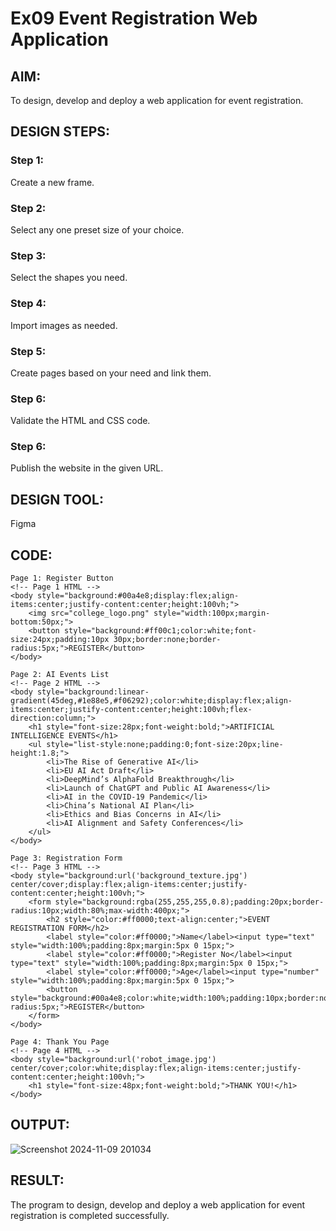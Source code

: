 # Ex09 Event Registration Web Application


## AIM:
To design, develop and deploy a web application for event registration.

## DESIGN STEPS:

### Step 1:
Create a new frame.

### Step 2:
Select any one preset size of your choice.

### Step 3:
Select the shapes you need.

### Step 4:
Import images as needed.

### Step 5:
Create pages based on your need and link them.

### Step 6:

Validate the HTML and CSS code.

### Step 6:

Publish the website in the given URL.

## DESIGN TOOL:
Figma

## CODE:
```
Page 1: Register Button
<!-- Page 1 HTML -->
<body style="background:#00a4e8;display:flex;align-items:center;justify-content:center;height:100vh;">
    <img src="college_logo.png" style="width:100px;margin-bottom:50px;">
    <button style="background:#ff00c1;color:white;font-size:24px;padding:10px 30px;border:none;border-radius:5px;">REGISTER</button>
</body>

Page 2: AI Events List
<!-- Page 2 HTML -->
<body style="background:linear-gradient(45deg,#1e88e5,#f06292);color:white;display:flex;align-items:center;justify-content:center;height:100vh;flex-direction:column;">
    <h1 style="font-size:28px;font-weight:bold;">ARTIFICIAL INTELLIGENCE EVENTS</h1>
    <ul style="list-style:none;padding:0;font-size:20px;line-height:1.8;">
        <li>The Rise of Generative AI</li>
        <li>EU AI Act Draft</li>
        <li>DeepMind’s AlphaFold Breakthrough</li>
        <li>Launch of ChatGPT and Public AI Awareness</li>
        <li>AI in the COVID-19 Pandemic</li>
        <li>China’s National AI Plan</li>
        <li>Ethics and Bias Concerns in AI</li>
        <li>AI Alignment and Safety Conferences</li>
    </ul>
</body>
```
```
Page 3: Registration Form
<!-- Page 3 HTML -->
<body style="background:url('background_texture.jpg') center/cover;display:flex;align-items:center;justify-content:center;height:100vh;">
    <form style="background:rgba(255,255,255,0.8);padding:20px;border-radius:10px;width:80%;max-width:400px;">
        <h2 style="color:#ff0000;text-align:center;">EVENT REGISTRATION FORM</h2>
        <label style="color:#ff0000;">Name</label><input type="text" style="width:100%;padding:8px;margin:5px 0 15px;">
        <label style="color:#ff0000;">Register No</label><input type="text" style="width:100%;padding:8px;margin:5px 0 15px;">
        <label style="color:#ff0000;">Age</label><input type="number" style="width:100%;padding:8px;margin:5px 0 15px;">
        <button style="background:#00a4e8;color:white;width:100%;padding:10px;border:none;border-radius:5px;">REGISTER</button>
    </form>
</body>

Page 4: Thank You Page
<!-- Page 4 HTML -->
<body style="background:url('robot_image.jpg') center/cover;color:white;display:flex;align-items:center;justify-content:center;height:100vh;">
    <h1 style="font-size:48px;font-weight:bold;">THANK YOU!</h1>
</body>
```

## OUTPUT:
![Screenshot 2024-11-09 201034](https://github.com/user-attachments/assets/9cbbeec3-1d8a-4071-a133-eb161fe12c35)


## RESULT:
The program to design, develop and deploy a web application for event registration is completed successfully.
